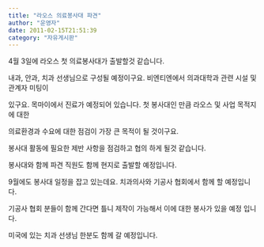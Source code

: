 ```yaml
---
title: "라오스 의료봉사대 파견"
author: "운영자"
date: 2011-02-15T21:51:39
category: "자유게시판"
---
```


4월 3일에 라오스 첫 의료봉사대가 출발할것 같습니다.

내과, 안과, 치과 선생님으로 구성될 예정이구요. 비엔티엔에서 의과대학과 관련 시설 및 관계자 미팅이

있구요. 목마이에서 진료가 예정되어 있습니다. 첫 봉사대인 만큼 라오스 및 사업 목적지에 대한

의료환경과 수요에 대한 점검이 가장 큰 목적이 될 것이구요.

봉사대 활동에 필요한 제반 사항을 점검하고 협의 하게 될것 같습니다.

봉사대와 함께 파견 직원도 함께 현지로 출발할 예정입니다.

9월에도 봉사대 일정을 잡고 있는데요. 치과의사와 기공사 협회에서 함께 할 예정입니다.

기공사 협회 분들이 함께 간다면 틀니 제작이 가능해서 이에 대한 봉사가 있을 예정 입니다.

미국에 있는 치과 선생님 한분도 함께 갈 예정입니다.
